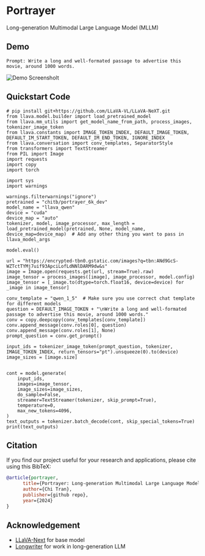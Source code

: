 # Portrayer
Long-generation Multimodal Large Language Model (MLLM)

## Demo
```
Prompt: Write a long and well-formated passage to advertise this movie, around 1000 words.
```
![Demo Screensholt](https://github.com/baochi0212/Portrayer/blob/master/demo_portrayer.gif)

## Quickstart Code
```
# pip install git+https://github.com/LLaVA-VL/LLaVA-NeXT.git
from llava.model.builder import load_pretrained_model
from llava.mm_utils import get_model_name_from_path, process_images, tokenizer_image_token
from llava.constants import IMAGE_TOKEN_INDEX, DEFAULT_IMAGE_TOKEN, DEFAULT_IM_START_TOKEN, DEFAULT_IM_END_TOKEN, IGNORE_INDEX
from llava.conversation import conv_templates, SeparatorStyle
from transformers import TextStreamer
from PIL import Image
import requests
import copy
import torch

import sys
import warnings

warnings.filterwarnings("ignore")
pretrained = "chitb/portrayer_6k_dev"
model_name = "llava_qwen"
device = "cuda"
device_map = "auto"
tokenizer, model, image_processor, max_length = load_pretrained_model(pretrained, None, model_name, device_map=device_map)  # Add any other thing you want to pass in llava_model_args

model.eval()

url = "https://encrypted-tbn0.gstatic.com/images?q=tbn:ANd9GcS-WZTctTYMj7uif93ApciLofLdNNlDARM9dw&s"
image = Image.open(requests.get(url, stream=True).raw)
image_tensor = process_images([image], image_processor, model.config)
image_tensor = [_image.to(dtype=torch.float16, device=device) for _image in image_tensor]

conv_template = "qwen_1_5"  # Make sure you use correct chat template for different models
question = DEFAULT_IMAGE_TOKEN + "\nWrite a long and well-formated passage to advertise this movie, around 1000 words."
conv = copy.deepcopy(conv_templates[conv_template])
conv.append_message(conv.roles[0], question)
conv.append_message(conv.roles[1], None)
prompt_question = conv.get_prompt()

input_ids = tokenizer_image_token(prompt_question, tokenizer, IMAGE_TOKEN_INDEX, return_tensors="pt").unsqueeze(0).to(device)
image_sizes = [image.size]


cont = model.generate(
    input_ids,
    images=image_tensor,
    image_sizes=image_sizes,
    do_sample=False,
    streamer=TextStreamer(tokenizer, skip_prompt=True),
    temperature=0,
    max_new_tokens=4096,
)
text_outputs = tokenizer.batch_decode(cont, skip_special_tokens=True)
print(text_outputs)
```
## Citation

If you find our project useful for your research and applications, please cite using this BibTeX:
```bibtex
@article{portrayer,
      title={Portrayer: Long-generation Multimodal Large Language Model}, 
      author={Chi Tran},
      publisher={github repo},
      year={2024}
}
```
## Acknowledgement 
- [LLaVA-Next](https://github.com/LLaVA-VL/LLaVA-NeXT) for base model
- [Longwriter](https://github.com/THUDM/LongWriter) for work in long-generation LLM

